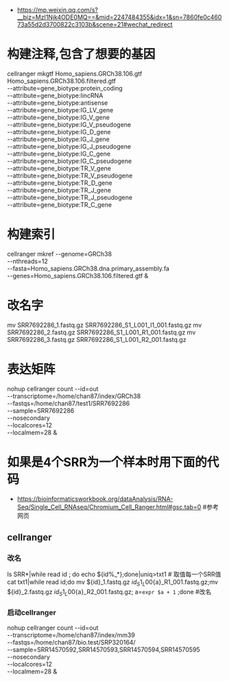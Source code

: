 - https://mp.weixin.qq.com/s?__biz=MzI1Njk4ODE0MQ==&mid=2247484355&idx=1&sn=7860fe0c46073a55d2d3700822c3103b&scene=21#wechat_redirect

# 构建注释,包含了想要的基因
cellranger mkgtf Homo_sapiens.GRCh38.106.gtf Homo_sapiens.GRCh38.106.filtered.gtf \
                --attribute=gene_biotype:protein_coding \
                --attribute=gene_biotype:lincRNA \
                --attribute=gene_biotype:antisense \
                --attribute=gene_biotype:IG_LV_gene \
                --attribute=gene_biotype:IG_V_gene \
                --attribute=gene_biotype:IG_V_pseudogene \
                --attribute=gene_biotype:IG_D_gene \
                --attribute=gene_biotype:IG_J_gene \
                --attribute=gene_biotype:IG_J_pseudogene \
                --attribute=gene_biotype:IG_C_gene \
                --attribute=gene_biotype:IG_C_pseudogene \
                --attribute=gene_biotype:TR_V_gene \
                --attribute=gene_biotype:TR_V_pseudogene \
                --attribute=gene_biotype:TR_D_gene \
                --attribute=gene_biotype:TR_J_gene \
                --attribute=gene_biotype:TR_J_pseudogene \
                --attribute=gene_biotype:TR_C_gene  


# 构建索引
cellranger mkref --genome=GRCh38 \
                --nthreads=12 \
                --fasta=Homo_sapiens.GRCh38.dna.primary_assembly.fa \
                --genes=Homo_sapiens.GRCh38.106.filtered.gtf &

# 改名字
mv SRR7692286_1.fastq.gz SRR7692286_S1_L001_I1_001.fastq.gz 
mv SRR7692286_2.fastq.gz SRR7692286_S1_L001_R1_001.fastq.gz 
mv SRR7692286_3.fastq.gz SRR7692286_S1_L001_R2_001.fastq.gz

# 表达矩阵
nohup cellranger count --id=out \
                  --transcriptome=/home/chan87/index/GRCh38 \
                  --fastqs=/home/chan87/test1/SRR7692286 \
                  --sample=SRR7692286 \
                  --nosecondary \
                  --localcores=12 \
                  --localmem=28 &

# 如果是4个SRR为一个样本时用下面的代码
- https://bioinformaticsworkbook.org/dataAnalysis/RNA-Seq/Single_Cell_RNAseq/Chromium_Cell_Ranger.html#gsc.tab=0  #参考网页
## cellranger

### 改名
ls SRR*|while read id ; do echo ${id%_*};done|uniq>txt1   # 取值每一个SRR值
cat txt1|while read id;do mv ${id}_1.fastq.gz ${id}_S1_L00${a}_R1_001.fastq.gz;mv ${id}_2.fastq.gz ${id}_S1_L00${a}_R2_001.fastq.gz; a=`expr $a + 1` ;done    #改名

### 启动cellranger
nohup cellranger count --id=out  \
--transcriptome=/home/chan87/index/mm39 \
--fastqs=/home/chan87/bio.test/SRP320164/  \
--sample=SRR14570592,SRR14570593,SRR14570594,SRR14570595 \
--nosecondary  \
--localcores=12  \
--localmem=28 &
